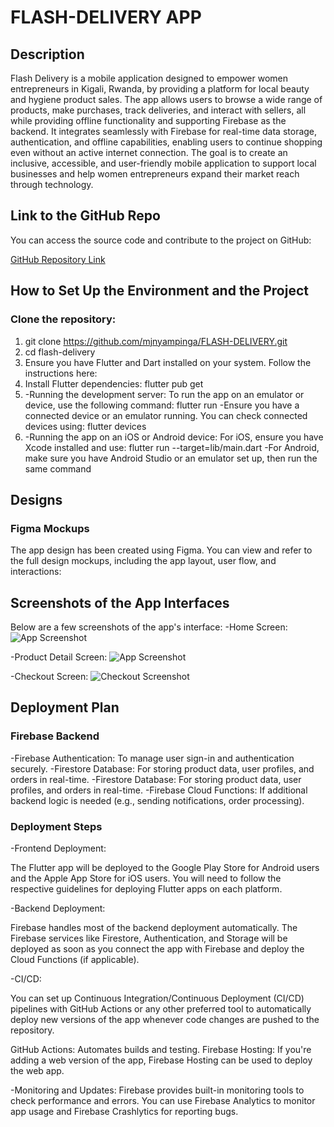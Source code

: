 
# FLASH-DELIVERY APP

## Description

Flash Delivery is a mobile application designed to empower women entrepreneurs in Kigali, Rwanda, by providing a platform for local beauty and hygiene product sales. The app allows users to browse a wide range of products, make purchases, track deliveries, and interact with sellers, all while providing offline functionality and supporting Firebase as the backend. It integrates seamlessly with Firebase for real-time data storage, authentication, and offline capabilities, enabling users to continue shopping even without an active internet connection.
The goal is to create an inclusive, accessible, and user-friendly mobile application to support local businesses and help women entrepreneurs expand their market reach through technology.

## Link to the GitHub Repo

You can access the source code and contribute to the project on GitHub:

[GitHub Repository Link](https://github.com/mjnyampinga/FLASH-DELIVERY)

## How to Set Up the Environment and the Project

### Clone the repository:
1. git clone https://github.com/mjnyampinga/FLASH-DELIVERY.git
2. cd flash-delivery
3. Ensure you have Flutter and Dart installed on your system. Follow the instructions here:
4. Install Flutter dependencies: flutter pub get
5. -Running the development server: To run the app on an emulator or device, use the following command: flutter run
   -Ensure you have a connected device or an emulator running. You can check connected devices using: flutter devices
7. -Running the app on an iOS or Android device: For iOS, ensure you have Xcode installed and use: flutter run --target=lib/main.dart
   -For Android, make sure you have Android Studio or an emulator set up, then run the same command


## Designs

### Figma Mockups
The app design has been created using Figma. You can view and refer to the full design mockups, including the app layout, user flow, and interactions:


## Screenshots of the App Interfaces

Below are a few screenshots of the app's interface:
-Home Screen: 
![App Screenshot](assets/images/screenshot.png)

-Product Detail Screen:
![App Screenshot](assets/images/screenshot.png)

-Checkout Screen:
![Checkout Screenshot](assets/images/screenshot.png)



## Deployment Plan

### Firebase Backend
-Firebase Authentication: To manage user sign-in and authentication securely.
-Firestore Database: For storing product data, user profiles, and orders in real-time.
-Firestore Database: For storing product data, user profiles, and orders in real-time.
-Firebase Cloud Functions: If additional backend logic is needed (e.g., sending notifications, order processing).

### Deployment Steps
-Frontend Deployment:

The Flutter app will be deployed to the Google Play Store for Android users and the Apple App Store for iOS users. You will need to follow the respective guidelines for deploying Flutter apps on each platform.

-Backend Deployment:

Firebase handles most of the backend deployment automatically. The Firebase services like Firestore, Authentication, and Storage will be deployed as soon as you connect the app with Firebase and deploy the Cloud Functions (if applicable).

-CI/CD:

You can set up Continuous Integration/Continuous Deployment (CI/CD) pipelines with GitHub Actions or any other preferred tool to automatically deploy new versions of the app whenever code changes are pushed to the repository.

GitHub Actions: Automates builds and testing.
Firebase Hosting: If you're adding a web version of the app, Firebase Hosting can be used to deploy the web app.

-Monitoring and Updates:
Firebase provides built-in monitoring tools to check performance and errors. You can use Firebase Analytics to monitor app usage and Firebase Crashlytics for reporting bugs.

   
